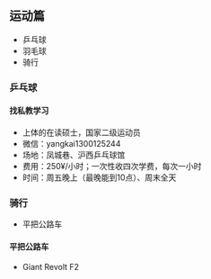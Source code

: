 ## 运动篇

- 乒乓球
- 羽毛球
- 骑行

### 乒乓球

#### 找私教学习

- 上体的在读硕士，国家二级运动员
- 微信：yangkai1300125244
- 场地：凤城巷、沪西乒乓球馆
- 费用：250¥/小时；一次性收四次学费，每次一小时
- 时间：周五晚上（最晚能到10点）、周末全天


### 骑行

- 平把公路车

#### 平把公路车

- Giant Revolt F2
